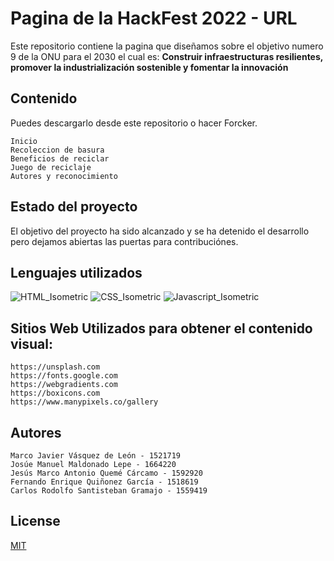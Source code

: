 # Pagina de la HackFest 2022 - URL

Este repositorio contiene la pagina que diseñamos sobre el objetivo numero 9 de la ONU para el 2030 el cual es: **Construir infraestructuras resilientes, promover la industrialización sostenible y fomentar la innovación**

## Contenido

Puedes descargarlo desde este repositorio o hacer Forcker.

```
Inicio
Recoleccion de basura
Beneficios de reciclar
Juego de reciclaje
Autores y reconocimiento

```



## Estado del proyecto
El objetivo del proyecto ha sido alcanzado y se ha detenido el desarrollo pero dejamos abiertas las puertas para contribuciónes.

## Lenguajes utilizados
![HTML_Isometric](https://user-images.githubusercontent.com/61367923/175854450-bb61af66-31c7-48e2-9b7f-1e2ed2b1ce1a.svg)
![CSS_Isometric](https://user-images.githubusercontent.com/61367923/175854469-1e927722-9498-4240-8e42-99ac3cb34c55.svg)
![Javascript_Isometric](https://user-images.githubusercontent.com/61367923/175854475-defa1b44-5a33-4cd4-b620-73ca159985dd.svg)

## Sitios Web Utilizados para obtener el contenido visual:
```
https://unsplash.com
https://fonts.google.com
https://webgradients.com
https://boxicons.com
https://www.manypixels.co/gallery 
```

## Autores
```
Marco Javier Vásquez de León - 1521719
Josúe Manuel Maldonado Lepe - 1664220
Jesús Marco Antonio Quemé Cárcamo - 1592920
Fernando Enrique Quiñonez García - 1518619
Carlos Rodolfo Santisteban Gramajo - 1559419
```

## License
[MIT](https://choosealicense.com/licenses/mit/)
